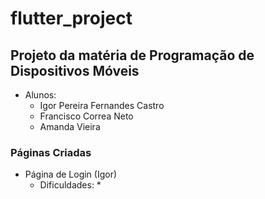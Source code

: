 # flutter_project

## Projeto da matéria de Programação de Dispositivos Móveis
* Alunos:
  * Igor Pereira Fernandes Castro
  * Francisco Correa Neto
  * Amanda Vieira


### Páginas Criadas
* Página de Login (Igor)
  * Dificuldades:
    * 

